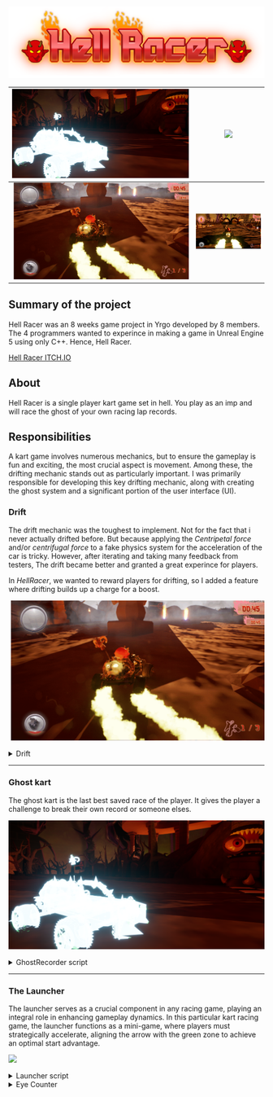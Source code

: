 ![Hell_Racer_logo.png](/HellRacer/Images/Hell_Racer_logo.png)

![](/HellRacer/Images/Ghost.png)    |  ![](/HellRacer/Images/Counter.gif)
:-------------------------:|:-------------------------:
 ![](/HellRacer/Images/Drifting.gif) | ![](/HellRacer/Images/Driving.png)
## Summary of the project
Hell Racer was an 8 weeks game project in Yrgo developed by 8 members. The 4 programmers wanted to experince in making a game in Unreal Engine 5 using only C++.
Hence, Hell Racer.

[Hell Racer ITCH.IO](https://yrgo-game-creator.itch.io/hellracer)

## About
Hell Racer is a single player kart game set in hell. You play as an imp and will race the ghost of your own racing lap records.

## Responsibilities
A kart game involves numerous mechanics, but to ensure the gameplay is fun and exciting, the most crucial aspect is movement. Among these, the drifting mechanic stands out as particularly important. I was primarily responsible for developing this key drifting mechanic, along with creating the ghost system and a significant portion of the user interface (UI).

### Drift
The drift mechanic was the toughest to implement. Not for the fact that i never actually drifted before. But because applying the *Centripetal force* and/or *centrifugal force* to a fake physics system for the acceleration of the car is tricky. However, after iterating and taking many feedback from testers, The drift became better and granted a great experince for players.

In *HellRacer*, we wanted to reward players for drifting, so I added a feature where drifting builds up a charge for a boost.

![](/HellRacer/Images/Drifting.gif)

<details>
 <summary>Drift</summary>

 ```CPP
void ACharacterInput::StartDrift(const FInputActionValue& Value)
{
	
	if (!bDrifting && fabs(SteeringInput) > .96f) {
		bDrifting = true;
		MovementComponent->bIsDrifting = bDrifting;
		DriftLockCounter = DriftLockTimer;

		CurrentDrivingState = EDrivingState::S_Drifting;
		InitialDriftDirection = GetActorForwardVector();

		//Lerping from the current rotation to the desired one.
		MovementComponent->WorldRotateSpeed = FMath::Lerp(MovementComponent->SetWorldRotationHighSpeed, 170, .5f);
		InitialSteeringInput = SteeringInput;
		MovementComponent->CharacterMovementComponent->GroundFriction = 3.8f;
		DriftAudio->Play();

		DriftSpark1Effect = UNiagaraFunctionLibrary::SpawnSystemAttached(DriftParticles, CarMesh, NAME_None,
			FVector(-75.f, -50.f, 5.f), FRotator(0.F), EAttachLocation::SnapToTarget, true, true);

		DriftSpark2Effect = UNiagaraFunctionLibrary::SpawnSystemAttached(DriftParticles, CarMesh, NAME_None,
			FVector(-75.f, 50.f, 5.f), FRotator(0.F), EAttachLocation::SnapToTarget, true, true);
	}
}

void ACharacterInput::StopDrift(const FInputActionValue& Value)
{
	if (CarIsMovingBackWard) { return; }

	if (bDrifting)
	{
		bDrifting = false;
		MovementComponent->WorldRotateSpeed = FMath::Lerp(150, MovementComponent->SetWorldRotationHighSpeed, .3f);
		MovementComponent->CharacterMovementComponent->GroundFriction = 8.f;
		MovementComponent->bIsDrifting = false;
		DriftLockCounter = 0;
		CurrentDrivingState = EDrivingState::S_Driving;
		DriftComp->StopDrift();
		DriftAudio->Stop();

		DriftSpark2Effect->Deactivate();
		DriftSpark1Effect->Deactivate();

		if (bDriftBoostCharged) {
			MovementComponent->AddBoostToVelocity(1830, 1830);
			DriftBoostCounter = DriftBoostTimer;
			bDriftBoosted = true;
		}

		DriftTimer = 0;
		bDriftBoostCharged = false;
	}
}
 ```
</details>

------ 

### Ghost kart
The ghost kart is the last best saved race of the player. It gives the player a challenge to break their own record or someone elses.

![](/HellRacer/Images/Ghost.png)

<details>
 
 <summary> GhostRecorder script</summary>
 
 ```CPP
       void AGhostRecorder::StartRecording()
       {
        	RecordedData.Empty();
        	StartTime = GetWorld()->GetTimeSeconds();
        	bIsRecording = true;
        	GetWorld()->GetTimerManager().SetTimer(TimerHandle, this, &AGhostRecorder::CaptureDataPoint, .40f, true);
       }
       
       void AGhostRecorder::StopRecording(bool IsHighScoreBrocken)
       {
       
       	GetWorld()->GetTimerManager().ClearTimer(TimerHandle);
       
       	bIsRecording = false;
       
       	//Check if it is higher(less) than the highest score and then save it.
       	if (IsHighScoreBrocken) {
       		SaveToFile();
       	}
       }
       
       void AGhostRecorder::CaptureDataPoint()
       {
       	if (!bIsRecording)
       		return;
       
       	ACharacterInput* player = Cast<ACharacterInput>(UGameplayStatics::GetPlayerCharacter(GetWorld(), 0));
       	FGhostDataPoint DataPoint;
       	DataPoint.Timestamp = GetWorld()->GetTimeSeconds() - StartTime;
       	DataPoint.Position = player->GetActorLocation();
       	DataPoint.Rotation = player->GetActorRotation();
       	DataPoint.Velocity = player->VelocityFloat;
       
       	RecordedData.Add(DataPoint);
       }
       
       void AGhostRecorder::SaveToFile()
       {
       	FString FileName = FString(TEXT("GhostData.json")); //The file where the data will be saved. Json cuz easier!
       	// Saving the data where the current project is located plus adding the data file
       	FString SavePath = FPaths::ProjectSavedDir() + FileName;
       	FString OutputString;
       	TSharedRef<TJsonWriter<>> DataWriter = TJsonWriterFactory<>::Create(&OutputString);
       	DataWriter->WriteObjectStart();
       	DataWriter->WriteArrayStart(TEXT("GhostPoints"));
       
       	for (const FGhostDataPoint& DataPoint : RecordedData)
       	{
       		DataWriter->WriteObjectStart();  // Start of a GhostDataPoint object
       		DataWriter->WriteValue(TEXT("Timestamp"), DataPoint.Timestamp);
       		DataWriter->WriteValue(TEXT("PositionX"), DataPoint.Position.X);
       		DataWriter->WriteValue(TEXT("PositionY"), DataPoint.Position.Y);
       		DataWriter->WriteValue(TEXT("PositionZ"), DataPoint.Position.Z);
       		DataWriter->WriteValue(TEXT("RotationYaw"), DataPoint.Rotation.Yaw);
       		DataWriter->WriteValue(TEXT("RotationPitch"), DataPoint.Rotation.Pitch);
       		DataWriter->WriteValue(TEXT("RotationRoll"), DataPoint.Rotation.Roll);
       		DataWriter->WriteValue(TEXT("Velocity"), DataPoint.Velocity);
       		DataWriter->WriteObjectEnd();  // MUST: End of a GhostDataPoint object
       	}
       
       	DataWriter->WriteArrayEnd();
       	DataWriter->WriteObjectEnd();
       	DataWriter->Close();
       
       	FFileHelper::SaveStringToFile(OutputString, *SavePath);
       }
       
       void AGhostRecorder::LoadFromFile()
       {
       	FString FileName = FString(TEXT("GhostData.json"));
       	FString LoadPath = FPaths::ProjectSavedDir() + FileName;
       	FString ResString;
       
       	if (FFileHelper::LoadFileToString(ResString, *LoadPath))
       	{
       		TSharedPtr<FJsonObject> JsonObject;
       		// A reader this time. Everything read will be saved to the ResString
       		TSharedRef<TJsonReader<>> Reader = TJsonReaderFactory<>::Create(ResString);
       
       		if (FJsonSerializer::Deserialize(Reader, JsonObject))
       		{
       			TArray<TSharedPtr<FJsonValue>> Points = JsonObject->GetArrayField(TEXT("GhostPoints"));
       
       			for (int32 i = 0; i < Points.Num(); i++)
       			{
       				TSharedPtr<FJsonObject> Point = Points[i]->AsObject();
       				FGhostDataPoint DataPoint;
       				DataPoint.Timestamp = Point->GetNumberField(TEXT("Timestamp"));
       				DataPoint.Position.X = Point->GetNumberField(TEXT("PositionX"));
       				DataPoint.Position.Y = Point->GetNumberField(TEXT("PositionY"));
       				DataPoint.Position.Z = Point->GetNumberField(TEXT("PositionZ"));
       				DataPoint.Rotation.Yaw = Point->GetNumberField(TEXT("RotationYaw"));
       				DataPoint.Rotation.Pitch = Point->GetNumberField(TEXT("RotationPitch"));
       				DataPoint.Rotation.Roll = Point->GetNumberField(TEXT("RotationRoll"));
       				DataPoint.Velocity = Point->GetNumberField(TEXT("Velocity"));
       
       				RecordedData.Add(DataPoint);
       			}
       		}
       	}
       }
 ```

</details>

--------------------------

### The Launcher
The launcher serves as a crucial component in any racing game, playing an integral role in enhancing gameplay dynamics. In this particular kart racing game, the launcher functions as a mini-game, where players must strategically accelerate, aligning the arrow with the green zone to achieve an optimal start advantage.

![](/HellRacer/Images/Counter.gif)

<details>
 <summary>Launcher script</summary>
 
 ```CPP
   void ULauncherUID::NativeConstruct()
  {
  	Super::NativeConstruct();
  	bMiniGameActive = false;
  	IndicatorRotation = -90.f;
  	IndicatorSpeed = 30;
  
  	if (Indicator)
  	{
  		Indicator->SetRenderTransformAngle(IndicatorRotation);
  	}
  	FindEyeCounterActor();
  	
  
  }
  
  void ULauncherUID::NativeTick(const FGeometry& MyGeometry, float InDeltaTime)
  {
  	Super::NativeTick(MyGeometry, InDeltaTime);
  
  	UpdateIndicatorPos();
  }
  
  void ULauncherUID::StartCountdown()
  {
  	bMiniGameActive = true;
  	GetWorld()->GetTimerManager().SetTimer(TimerHandle, this, &ULauncherUID::UpdateCountdown, 1.0f, true);	
  }
  
  void ULauncherUID::UpdateCountdown()
  {
  	AEyeCounter* EyeCounter = Cast<AEyeCounter>(EyeCounterActor);
  	if (EyeCounter)
  	{
  		EyeCounter->ChangeEyeTexture(Countdown - 1);
  	}
  
  	if (Countdown > 0) {
  		TxtBlockTimer->SetText(FText::AsNumber(Countdown));
  		Countdown--;
  	}
  	else {
  		Countdown = 0;
  		EyeCounter->StopAnim();
  		FinishCountdown();
  	}
  }
  
  void ULauncherUID::StopMiniGame()
  {
  	TargetZoneCenter = 70.0f;
  	TargetZoneTolerance = 37.0f;
  
  	if (IndicatorRotation >= TargetZoneTolerance && IndicatorRotation <= TargetZoneCenter) {
  		//Player gets A BOOOOOOOST!
  		bTargetHit = true;
  	}
  }
  
  void ULauncherUID::FinishCountdown()
  {
  	bMiniGameActive = false;
  	GetWorld()->GetTimerManager().ClearTimer(TimerHandle);
  	TxtBlockTimer->SetText(FText::FromString("GO!"));
  	bCountdownFinish = true;
  	StopMiniGame();
  }
  
  bool ULauncherUID::GetCountdownFinished()
  {
  	return ULauncherUID::bCountdownFinish;
  }
  
  void ULauncherUID::UpdateIndicatorPos()
  {
  	if (IndicatorRotation >= TargetZoneTolerance && IndicatorRotation <= TargetZoneCenter) {
  		APlayerController* PlayerController = GetWorld()->GetFirstPlayerController();
  		if (PlayerController) {
  			PlayerController->PlayDynamicForceFeedback(.5f, .3f, false, true, false, true);
  		}
  	}
  	else {
  		APlayerController* PlayerController = GetWorld()->GetFirstPlayerController();
  		if (PlayerController) {
  			PlayerController->PlayDynamicForceFeedback(.0f, -1, false, true, false, true);
  		}
  	}

  	IndicatorRotation = FMath::Clamp(IndicatorRotation, -90, 90);
  	if (bPressingAcceleration) {
  		IndicatorRotation = FMath::Fmod(IndicatorRotation + IndicatorSpeed * 0.1f, 180.0f);
  	}
  	else {
  		IndicatorRotation = FMath::Fmod(IndicatorRotation - IndicatorSpeed * 0.05f, 180.0f);
  	}
  
  	if (Indicator)
  	{
  		Indicator->SetRenderTransformAngle(IndicatorRotation);
  	}
  }
  
  void ULauncherUID::RiseBar()
  {
  	bPressingAcceleration = true;
  }
  
  bool ULauncherUID::TargetHit()
  {
  	return bTargetHit;
  }
  
  void ULauncherUID::SetTargetHit(bool newVal) {
  	bTargetHit = newVal;
  }
  
  void ULauncherUID::LowerBar()
  {
  	bPressingAcceleration = false;
  }
  
  void ULauncherUID::FindEyeCounterActor()
  {
  	EyeCounterActor = UGameplayStatics::GetActorOfClass(GetWorld(), AEyeCounter::StaticClass());
  	if (!EyeCounterActor)
  	{
  		UE_LOG(LogTemp, Warning, TEXT("EyeCounter not found in the world."));
  	}
  }
 ```

</details>

<details>
	<summary>Eye Counter</summary>
	
```CPP
 		AEyeCounter::AEyeCounter()
		{
			// Set this actor to call Tick() every frame.  You can turn this off to improve performance if you don't need it.
			PrimaryActorTick.bCanEverTick = true;
			bShouldMove = false;
			EyeMesh = CreateDefaultSubobject<UStaticMeshComponent>(TEXT("EyeMesh"));
			EyeLock = CreateDefaultSubobject<USkeletalMeshComponent>(TEXT("EyeLock"));
			DirectionIndicator = CreateDefaultSubobject<UArrowComponent>(TEXT("DirectionIndicator"));
		
			EyeLock->SetupAttachment(EyeMesh);
			RootComponent = EyeMesh;
			MoveSpeed = 200.0f;
			DetectionRadius = 5000.0f;
			TargetLocation = GetActorLocation();
			CountdownAudio = CreateDefaultSubobject<UAudioComponent>("Countdown Audio Component");
		
		}
		
		// Called when the game starts or when spawned
		void AEyeCounter::BeginPlay()
		{
			Super::BeginPlay();
			if (EyeLock)
			{
				EyeLockAnimInstance = Cast<UEyeLockAnimInstance>(EyeLock->GetAnimInstance());
				if (!EyeLockAnimInstance)
				{
					UE_LOG(LogTemp, Warning, TEXT("AnimInstance is null"));
				}
			}
			PlayerActor = UGameplayStatics::GetPlayerPawn(GetWorld(), 0);
			EyeLockAnimInstance->EyeLockAnimationSpeed = 0.f;
		
		}
		
		// Called every frame
		void AEyeCounter::Tick(float DeltaTime)
		{
			Super::Tick(DeltaTime);
		
			//if(bAnimate)
				
			if (bShouldMove)
			{
				FVector CurrentLocation = GetActorLocation();
				FVector NewLocation = FMath::VInterpConstantTo(CurrentLocation, DirectionIndicator->GetComponentLocation(), DeltaTime, MoveSpeed);
				SetActorLocation(NewLocation);
		
				// Stop moving if close enough to the target location
				if (FVector::Dist(NewLocation, TargetLocation) < 1.0f)
				{
					bShouldMove = false;
				}
			}
		
			if (IsPlayerWithinRadius())
			{
				RotateToPlayer();
			}
		}
		
		void AEyeCounter::ChangeEyeTexture(int32 Index)
		{
			if (EyeLockAnimInstance)
			{
				EyeLockAnimInstance->EyeLockAnimationSpeed = 100.f;
			}
		
			CountdownAudio->SetSound(CountdownSound);
			CountdownAudio->Play();
			if(Index >= 0 && Index < Materials.Num())
				EyeMesh->SetMaterial(0, Materials[Index]);
		}
		
		void AEyeCounter::StopAnim()
		{
			bAnimate = false;
			bShouldMove = true;
			EyeLockAnimInstance->EyeLockAnimationSpeed = 2;
			EyeMesh->SetMaterial(0, Materials[2]);
			CountdownAudio->Stop();
		
		}
		
		void AEyeCounter::MoveToLocation(FVector NewTargetLocation)
		{
			TargetLocation = NewTargetLocation;
			bShouldMove = true;
		}
		
		bool AEyeCounter::IsPlayerWithinRadius()
		{
			if (!PlayerActor) return false;
		
			float DistanceToPlayer = FVector::Dist(PlayerActor->GetActorLocation(), GetActorLocation());
			return DistanceToPlayer <= DetectionRadius;
		}
		
		void AEyeCounter::RotateToPlayer()
		{
			if (!PlayerActor) return;
		
			FVector DirectionToPlayer = PlayerActor->GetActorLocation() - GetActorLocation();
			FRotator LookAtRotation = FRotationMatrix::MakeFromX(DirectionToPlayer).Rotator() - FRotator(0,90,0);
			LookAtRotation.Pitch = 0.0f;
			//LookAtRotation.Roll = 0.0f;
		
			SetActorRotation(FMath::RInterpTo(GetActorRotation(), LookAtRotation, GetWorld()->GetDeltaSeconds(), 5.0f));
		}
```
 
</details>
